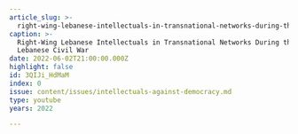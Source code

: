 ```yaml
---
article_slug: >-
  right-wing-lebanese-intellectuals-in-transnational-networks-during-the-lebanese-civil-war
caption: >-
  Right-Wing Lebanese Intellectuals in Transnational Networks During the
  Lebanese Civil War
date: 2022-06-02T21:00:00.000Z
highlight: false
id: 3QIJi_HdMaM
index: 0
issue: content/issues/intellectuals-against-democracy.md
type: youtube
years: 2022

---
```

